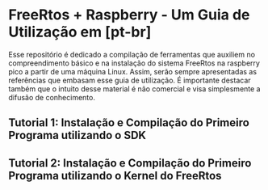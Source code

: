 # FreeRtos + Raspberry - Um Guia de Utilização em [pt-br]
Esse repositório é dedicado a compilação de ferramentas que auxiliem no compreendimento básico e na instalação do sistema FreeRtos na raspberry pico a partir de uma máquina Linux. Assim, serão sempre apresentadas as referências que embasam esse guia de utilização. É importante destacar também que o intuito desse material é não comercial e visa simplesmente a difusão de conhecimento.

## Tutorial 1: Instalação e Compilação do Primeiro Programa utilizando o SDK

## Tutorial 2: Instalação e Compilação do Primeiro Programa utilizando o Kernel do FreeRtos

